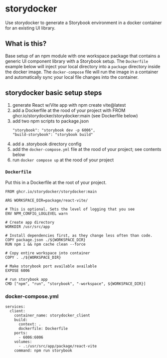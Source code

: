 # storydocker

Use storydocker to generate a Storybook environment in a docker container for an existing UI library.

## What is this?

Base setup of an npm module with one workspace package that contains a generic UI component library with a Storybook setup. The `Dockerfile` example below will inject your local directory into a `package` directory inside the docker image. The `docker-compose` file will run the image in a container and automatically sync your local file changes into the container.

## storydocker basic setup steps

1. generate React w/Vite app with npm create vite@latest
1. add a Dockerfile at the rood of your project with FROM ghcr.io/storydocker/storydocker:main (see Dockerfile below)
1. add two npm scripts to package.json
    ```
    "storybook": "storybook dev -p 6006",
    "build-storybook": "storybook build"
    ```
1. add a .storybook directory config
1. add the `docker-compose.yml` file at the rood of your project; see contents below
1. run `docker compose up`  at the rood of your project


### `Dockerfile`

Put this in a Dockerfile at the root of your project.

```
FROM ghcr.io/storydocker/storydocker:main

ARG WORKSPACE_DIR=package/react-vite/

# This is optional. Sets the level of logging that you see
ENV NPM_CONFIG_LOGLEVEL warn

# Create app directory
WORKDIR /usr/src/app

# Install dependencies first, as they change less often than code.
COPY package.json ./${WORKSPACE_DIR}
RUN npm i && npm cache clean --force

# Copy entire workspace into container
COPY . ./${WORKSPACE_DIR}

# Make storybook port available available
EXPOSE 6006

# run storybook app
CMD ["npm", "run", "storybook", "-workspace", ${WORKSPACE_DIR}]
```

### docker-compose.yml

```
services:
  client:
    container_name: storydocker_client
    build:
      context: .
      dockerfile: Dockerfile
    ports:
      - 6006:6006
    volumes:
      - .:/usr/src/app/package/react-vite
    command: npm run storybook
    
```
